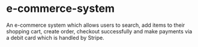 # e-commerce-system
An e-commerce system which allows users to search, add items to their shopping cart, create order, checkout successfully and make payments via a debit card which is handled by Stripe.
